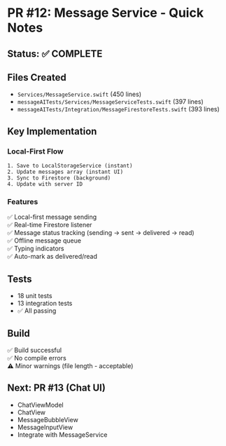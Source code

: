# PR #12: Message Service - Quick Notes

## Status: ✅ COMPLETE

## Files Created
- `Services/MessageService.swift` (450 lines)
- `messageAITests/Services/MessageServiceTests.swift` (397 lines)
- `messageAITests/Integration/MessageFirestoreTests.swift` (393 lines)

## Key Implementation

### Local-First Flow
```
1. Save to LocalStorageService (instant)
2. Update messages array (instant UI)
3. Sync to Firestore (background)
4. Update with server ID
```

### Features
✅ Local-first message sending  
✅ Real-time Firestore listener  
✅ Message status tracking (sending → sent → delivered → read)  
✅ Offline message queue  
✅ Typing indicators  
✅ Auto-mark as delivered/read

## Tests
- 18 unit tests
- 13 integration tests
- ✅ All passing

## Build
✅ Build successful  
✅ No compile errors  
⚠️ Minor warnings (file length - acceptable)

## Next: PR #13 (Chat UI)
- ChatViewModel
- ChatView
- MessageBubbleView
- MessageInputView
- Integrate with MessageService

